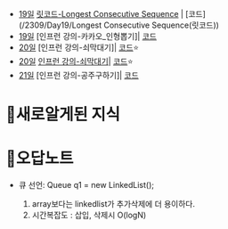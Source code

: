 * [19일](Day19) [릿코드-Longest Consecutive Sequence](https://leetcode.com/problems/longest-consecutive-sequence/) | [코드](/2309/Day19/Longest Consecutive Sequence(릿코드))
* [19일](Day19) [인프런 강의-카카오_인형뽑기]| [코드](/2309/Day19/카카오_인형뽑기)
* [20일](Day20) [인프런 강의-쇠막대기]| [코드](/2309/Day20/쇠막대기)⭐️
* [20일](Day20) [인프런 강의-쇠막대기](https://leetcode.com/problems/binary-tree-right-side-view/description/)| [코드](/2309/Day20/Binary_Tree_Right_Side_View.java)⭐️
* [21일](Day21) [인프런 강의-공주구하기]| [코드](/2309/Day21/공주구하기.java)



# 🍭새로알게된 지식

# 🐳오답노트 
* 큐 선언: Queue<Integer> q1 = new LinkedList<Integer>();
    1) array보다는 linkedlist가 추가삭제에 더 용이하다.
    2) 시간복잡도 : 삽입, 삭제시 O(logN)
